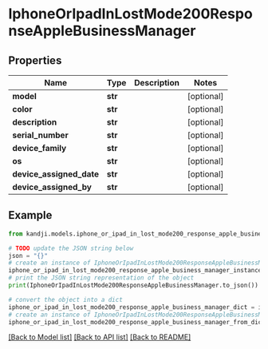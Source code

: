 # IphoneOrIpadInLostMode200ResponseAppleBusinessManager


## Properties

Name | Type | Description | Notes
------------ | ------------- | ------------- | -------------
**model** | **str** |  | [optional] 
**color** | **str** |  | [optional] 
**description** | **str** |  | [optional] 
**serial_number** | **str** |  | [optional] 
**device_family** | **str** |  | [optional] 
**os** | **str** |  | [optional] 
**device_assigned_date** | **str** |  | [optional] 
**device_assigned_by** | **str** |  | [optional] 

## Example

```python
from kandji.models.iphone_or_ipad_in_lost_mode200_response_apple_business_manager import IphoneOrIpadInLostMode200ResponseAppleBusinessManager

# TODO update the JSON string below
json = "{}"
# create an instance of IphoneOrIpadInLostMode200ResponseAppleBusinessManager from a JSON string
iphone_or_ipad_in_lost_mode200_response_apple_business_manager_instance = IphoneOrIpadInLostMode200ResponseAppleBusinessManager.from_json(json)
# print the JSON string representation of the object
print(IphoneOrIpadInLostMode200ResponseAppleBusinessManager.to_json())

# convert the object into a dict
iphone_or_ipad_in_lost_mode200_response_apple_business_manager_dict = iphone_or_ipad_in_lost_mode200_response_apple_business_manager_instance.to_dict()
# create an instance of IphoneOrIpadInLostMode200ResponseAppleBusinessManager from a dict
iphone_or_ipad_in_lost_mode200_response_apple_business_manager_from_dict = IphoneOrIpadInLostMode200ResponseAppleBusinessManager.from_dict(iphone_or_ipad_in_lost_mode200_response_apple_business_manager_dict)
```
[[Back to Model list]](../README.md#documentation-for-models) [[Back to API list]](../README.md#documentation-for-api-endpoints) [[Back to README]](../README.md)


